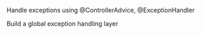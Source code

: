 Handle exceptions using @ControllerAdvice, @ExceptionHandler

Build a global exception handling layer
